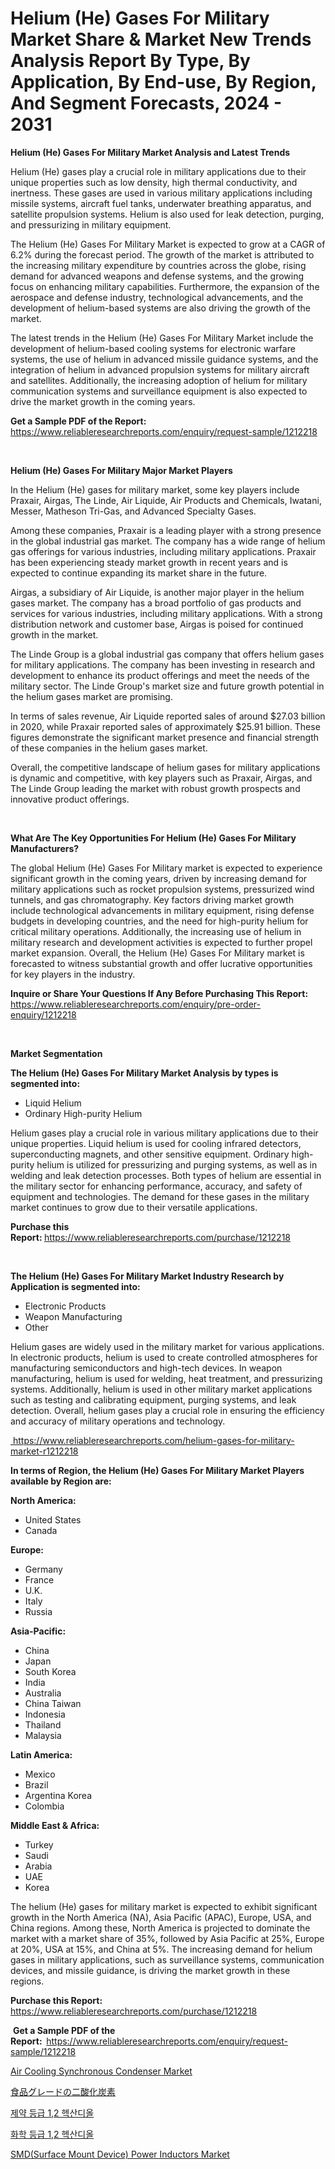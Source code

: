 <p><h1>Helium (He) Gases For Military Market Share & Market New Trends Analysis Report By Type, By Application, By End-use, By Region, And Segment Forecasts, 2024 - 2031</h1></p><p><strong>Helium (He) Gases For Military Market Analysis and Latest Trends</strong></p>
<p><p>Helium (He) gases play a crucial role in military applications due to their unique properties such as low density, high thermal conductivity, and inertness. These gases are used in various military applications including missile systems, aircraft fuel tanks, underwater breathing apparatus, and satellite propulsion systems. Helium is also used for leak detection, purging, and pressurizing in military equipment.</p><p>The Helium (He) Gases For Military Market is expected to grow at a CAGR of 6.2% during the forecast period. The growth of the market is attributed to the increasing military expenditure by countries across the globe, rising demand for advanced weapons and defense systems, and the growing focus on enhancing military capabilities. Furthermore, the expansion of the aerospace and defense industry, technological advancements, and the development of helium-based systems are also driving the growth of the market.</p><p>The latest trends in the Helium (He) Gases For Military Market include the development of helium-based cooling systems for electronic warfare systems, the use of helium in advanced missile guidance systems, and the integration of helium in advanced propulsion systems for military aircraft and satellites. Additionally, the increasing adoption of helium for military communication systems and surveillance equipment is also expected to drive the market growth in the coming years.</p></p>
<p><strong>Get a Sample PDF of the Report:&nbsp;</strong> <a href="https://www.reliableresearchreports.com/enquiry/request-sample/1212218">https://www.reliableresearchreports.com/enquiry/request-sample/1212218</a></p>
<p>&nbsp;</p>
<p><strong>Helium (He) Gases For Military Major Market Players</strong></p>
<p><p>In the Helium (He) gases for military market, some key players include Praxair, Airgas, The Linde, Air Liquide, Air Products and Chemicals, Iwatani, Messer, Matheson Tri-Gas, and Advanced Specialty Gases.</p><p>Among these companies, Praxair is a leading player with a strong presence in the global industrial gas market. The company has a wide range of helium gas offerings for various industries, including military applications. Praxair has been experiencing steady market growth in recent years and is expected to continue expanding its market share in the future.</p><p>Airgas, a subsidiary of Air Liquide, is another major player in the helium gases market. The company has a broad portfolio of gas products and services for various industries, including military applications. With a strong distribution network and customer base, Airgas is poised for continued growth in the market.</p><p>The Linde Group is a global industrial gas company that offers helium gases for military applications. The company has been investing in research and development to enhance its product offerings and meet the needs of the military sector. The Linde Group's market size and future growth potential in the helium gases market are promising.</p><p>In terms of sales revenue, Air Liquide reported sales of around $27.03 billion in 2020, while Praxair reported sales of approximately $25.91 billion. These figures demonstrate the significant market presence and financial strength of these companies in the helium gases market.</p><p>Overall, the competitive landscape of helium gases for military applications is dynamic and competitive, with key players such as Praxair, Airgas, and The Linde Group leading the market with robust growth prospects and innovative product offerings.</p></p>
<p>&nbsp;</p>
<p><strong>What Are The Key Opportunities For Helium (He) Gases For Military Manufacturers?</strong></p>
<p><p>The global Helium (He) Gases For Military market is expected to experience significant growth in the coming years, driven by increasing demand for military applications such as rocket propulsion systems, pressurized wind tunnels, and gas chromatography. Key factors driving market growth include technological advancements in military equipment, rising defense budgets in developing countries, and the need for high-purity helium for critical military operations. Additionally, the increasing use of helium in military research and development activities is expected to further propel market expansion. Overall, the Helium (He) Gases For Military market is forecasted to witness substantial growth and offer lucrative opportunities for key players in the industry.</p></p>
<p><strong>Inquire or Share Your Questions If Any Before Purchasing This Report:</strong> <a href="https://www.reliableresearchreports.com/enquiry/pre-order-enquiry/1212218">https://www.reliableresearchreports.com/enquiry/pre-order-enquiry/1212218</a></p>
<p>&nbsp;</p>
<p><strong>Market Segmentation</strong></p>
<p><strong>The Helium (He) Gases For Military Market Analysis by types is segmented into:</strong></p>
<p><ul><li>Liquid Helium</li><li>Ordinary High-purity Helium</li></ul></p>
<p><p>Helium gases play a crucial role in various military applications due to their unique properties. Liquid helium is used for cooling infrared detectors, superconducting magnets, and other sensitive equipment. Ordinary high-purity helium is utilized for pressurizing and purging systems, as well as in welding and leak detection processes. Both types of helium are essential in the military sector for enhancing performance, accuracy, and safety of equipment and technologies. The demand for these gases in the military market continues to grow due to their versatile applications.</p></p>
<p><strong>Purchase this Report:&nbsp;</strong><a href="https://www.reliableresearchreports.com/purchase/1212218">https://www.reliableresearchreports.com/purchase/1212218</a></p>
<p>&nbsp;</p>
<p><strong>The Helium (He) Gases For Military Market Industry Research by Application is segmented into:</strong></p>
<p><ul><li>Electronic Products</li><li>Weapon Manufacturing</li><li>Other</li></ul></p>
<p><p>Helium gases are widely used in the military market for various applications. In electronic products, helium is used to create controlled atmospheres for manufacturing semiconductors and high-tech devices. In weapon manufacturing, helium is used for welding, heat treatment, and pressurizing systems. Additionally, helium is used in other military market applications such as testing and calibrating equipment, purging systems, and leak detection. Overall, helium gases play a crucial role in ensuring the efficiency and accuracy of military operations and technology.</p></p>
<p><a href="https://www.reliableresearchreports.com/helium-gases-for-military-market-r1212218">&nbsp;https://www.reliableresearchreports.com/helium-gases-for-military-market-r1212218</a></p>
<p><strong>In terms of Region, the Helium (He) Gases For Military Market Players available by Region are:</strong></p>
<p>
    <p> <strong> North America: </strong>
        <ul>
            <li>United States</li>
            <li>Canada</li>
        </ul>
        </p> 
    <p> <strong> Europe: </strong>
        <ul>
            <li>Germany</li>
            <li>France</li>
            <li>U.K.</li>
            <li>Italy</li>
            <li>Russia</li>
        </ul>
        </p> 
    <p> <strong> Asia-Pacific: </strong>
        <ul>
            <li>China</li>
            <li>Japan</li>
            <li>South Korea</li>
            <li>India</li>
            <li>Australia</li>
            <li>China Taiwan</li>
            <li>Indonesia</li>
            <li>Thailand</li>
            <li>Malaysia</li>
        </ul>
        </p> 
    <p> <strong> Latin America: </strong>
        <ul>
            <li>Mexico</li>
            <li>Brazil</li>
            <li>Argentina Korea</li>
            <li>Colombia</li>
        </ul>
        </p> 
    <p> <strong> Middle East & Africa: </strong>
        <ul>
            <li>Turkey</li>
            <li>Saudi</li>
            <li>Arabia</li>
            <li>UAE</li>
            <li>Korea</li>
        </ul>
    </p>
    </p>
<p><p>The helium (He) gases for military market is expected to exhibit significant growth in the North America (NA), Asia Pacific (APAC), Europe, USA, and China regions. Among these, North America is projected to dominate the market with a market share of 35%, followed by Asia Pacific at 25%, Europe at 20%, USA at 15%, and China at 5%. The increasing demand for helium gases in military applications, such as surveillance systems, communication devices, and missile guidance, is driving the market growth in these regions.</p></p>
<p><strong>Purchase this Report: </strong><a href="https://www.reliableresearchreports.com/purchase/1212218">https://www.reliableresearchreports.com/purchase/1212218</a></p>
<p>&nbsp;<strong>Get a Sample PDF of the Report:&nbsp;&nbsp;</strong><a href="https://www.reliableresearchreports.com/enquiry/request-sample/1212218">https://www.reliableresearchreports.com/enquiry/request-sample/1212218</a></p>
<p><strong></strong></p>
<p><p><a href="https://issuu.com/reportprime-2/docs/air-cooling-synchronous-condenser-market-size-2030">Air Cooling Synchronous Condenser Market</a></p><p><a href="https://github.com/RudySimonis2023/Market-Research-Report-List-1/blob/main/8879652101980.md">食品グレードの二酸化炭素</a></p><p><a href="https://github.com/Santosuigrtley997836/Market-Research-Report-List-1/blob/main/490701695524.md">제약 등급 1,2 헥산디올</a></p><p><a href="https://github.com/shampaakter36/Market-Research-Report-List-1/blob/main/674587495525.md">화학 등급 1,2 헥산디올</a></p><p><a href="https://issuu.com/reportprime-2/docs/smdsurface-mount-device-power-inductors-market-siz">SMD(Surface Mount Device) Power Inductors Market</a></p></p>